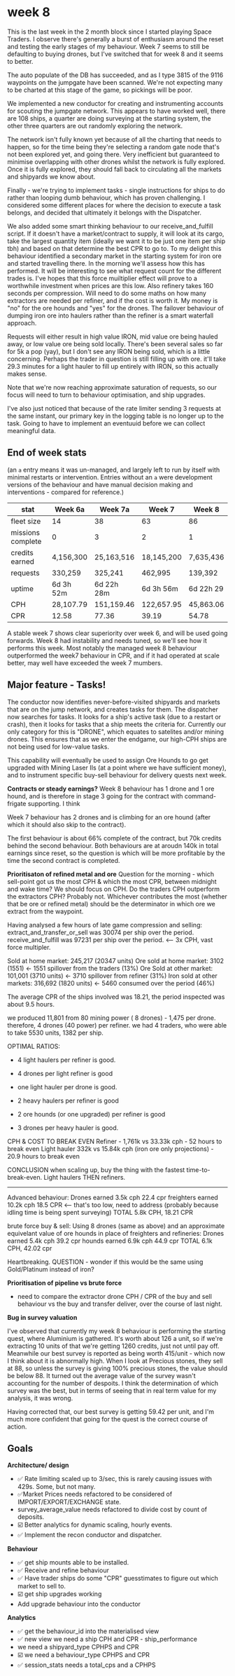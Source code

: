 # week 8

This is the last week in the 2 month block since I started playing Space Traders.
I observe there's generally a burst of enthusiasm around the reset and testing the early stages of my behaviour. Week 7 seems to still be defaulting to buying drones, but I've switched that for week 8 and it seems to better.

The auto populate of the DB has succeeded, and as I type 3815 of the 9116 waypoints on the jumpgate have been scanned. We're not expecting many to be charted at this stage of the game, so pickings will be poor.

We implemented a new conductor for creating and instrumenting accounts for scouting the jumpgate network. This appears to have worked well, there are 108 ships, a quarter are doing surveying at the starting system, the other three quarters are out randomly exploring the network. 

The network isn't fully known yet because of all the charting that needs to happen, so for the time being they're selecting a random gate node that's not been explored yet, and going there. Very inefficient but guaranteed to minimise overlapping with other drones whilst the network is fully explored. Once it is fully explored, they should fall back to circulating all the markets and shipyards we know about.

Finally - we're trying to implement tasks - single instructions for ships to do rather than looping dumb behaviour, which has proven challenging.
I considered some different places for where the decision to execute a task belongs, and decided that ultimately it belongs with the Dispatcher. 

We also added some smart thinking behaviour to our receive_and_fulfill script. If it doesn't have a market/contract to supply, it will look at its cargo, take the largest quantity item (ideally we want it to be just one item per ship tbh) and based on that determine the best CPR to go to. To my delight this behaviour identified a secondary market in the starting system for iron ore and started travelling there. In the morning we'll assess how this has performed. It will be interesting to see what request count for the different trades is. I've hopes that this force muiltiplier effect will prove to a worthwhile investment when prices are this low. 
Also refinery takes 160 seconds per compression. Will need to do some maths on how many extractors are needed per refiner, and if the cost is worth it. My money is "no" for the ore hounds and "yes" for the drones. The failover behaviour of dumping iron ore into haulers rather than the refiner is a smart waterfall approach. 

Requests will either result in high value IRON, mid value ore being hauled away, or low value ore being sold locally.
There's been several sales so far for 5k a pop (yay), but I don't see any IRON being sold, which is a little concerning. Perhaps the trader in question is still filling up with ore. it'll take 29.3 minutes for a light hauler to fill up entirely with IRON, so this actually makes sense.

Note that we're now reaching approximate saturation of requests, so our focus will need to turn to behaviour optimisation, and ship upgrades.

I've also just noticed that because of the rate limiter sending 3 requests at the same instant, our primary key in the logging table is no longer up to the task. Going to have to implement an eventuuid before we can collect meaningful data. 


## End of week stats 
(an `a` entry means it was un-managed, and largely left to run by itself with minimal restarts or intervention.
Entries without an `a` were development versions of the behaviour and have manual decision making and interventions - compared for reference.)

| stat             | Week 6a    | Week 7a    | Week 7     |Week 8 
| ---              | ---       | ---         | ---        | ---
| fleet size       | 14        |38           | 63         | 86
| missions complete| 0         |3            | 2          | 1
| credits earned   | 4,156,300 |25,163,516   | 18,145,200 | 7,635,436
| requests         | 330,259   |325,241      | 462,995    | 139,392
| uptime           | 6d 3h 52m |6d 22h 28m   | 6d 3h 56m  | 6d 22h 29 
| CPH              | 28,107.79 |151,159.46   | 122,657.95 | 45,863.06
| CPR              | 12.58     |77.36        | 39.19      | 54.78

A stable week 7 shows clear superiority over week 6, and will be used going forwards.
Week 8 had instability and needs tuned, so we'll see how it performs this week. 
Most notably the managed week 8 behaviour outperformed the week7 behaviour in CPR, and if it had operated at scale better, may well have exceeded the week 7 mumbers.



## Major feature - Tasks!

The conductor now identifies never-before-visited shipyards and markets that are on the jump network, and creates tasks for them. 
The dispatcher now searches for tasks. It looks for a ship's active task (due to a restart or crash), then it looks for tasks that a ship meets the criteria for. Currently our only category for this is "DRONE", which equates to satelites and/or mining drones. This ensures that as we enter the endgame, our high-CPH ships are not being used for low-value tasks.

This capability will eventually be used to assign Ore Hounds to go get upgraded with Mining Laser IIs (at a point where we have sufficient money), and to instrument specific buy-sell behaviour for delivery quests next week.

**Contracts or steady earnings?**
Week 8 behaviour has 1 drone and 1 ore hound, and is therefore in stage 3 going for the contract with command-frigate supporting. I think

Week 7 behaviour has 2 drones and is climbing for an ore hound (after which it should also skip to the contract).

The first behaviour is about 66% complete of the contract, but 70k credits behind the second behaviour. Both behaviours are at aroudn 140k in total earnings since reset, so the question is which will be more profitable by the time the second contract is completed.





**Prioritisaton of refined metal and ore**
Question for the morning - which sell-point got us the most CPH & which the most CPR, between midnight and wake time?
We should focus on CPH. Do the traders CPH outperform the extractors CPH? Probably not. Whichever contributes the most (whether that be ore or refined metal) should be the determinator in which ore we extract from the waypoint.

Having analysed a few hours of late game compression and selling:
extract_and_transfer_or_sell was 30074 per ship over the period.
receive_and_fulfill was 97231 per ship over the period. <-- 3x CPH, vast force multipler.

Sold at home market: 245,217    (20347 units)
Ore sold at home market: 3102 (1551)               <-  1551 spillover from the traders (13%)
Ore Sold at other market: 101,001 (3710 units)     <-  3710 spillover from refiner (31%)
Iron sold at other markets: 316,692 (1820 units)   <-  5460 consumed over the period (46%) 

The average CPR of the ships involved was 18.21, the period inspected was about 9.5 hours.

we produced 11,801 from 80 mining power ( 8 drones) - 1,475 per drone.
therefore, 4 drones (40 power) per refiner. 
we had 4 traders, who were able to take  5530 units, 1382 per ship.  

OPTIMAL RATIOS:
- 4 light haulers per refiner is good.
- 4 drones per light refiner is good
- one light hauler per drone is good.

- 2 heavy haulers per refiner is good
- 2 ore hounds (or one upgraded) per refiner is good
- 3 drones per heavy hauler is good.

CPH & COST TO BREAK EVEN
Refiner - 1,761k vs 33.33k cph - 52 hours to break even
Light hauler 332k vs 15.84k cph (iron ore only projections) - 20.9 hours to break even

CONCLUSION
when scaling up, buy the thing with the fastest time-to-break-even. 
Light haulers THEN refiners.


--- 
Advanced behaviour: 
Drones earned 3.5k cph 22.4 cpr
freighters earned 10.2k cph 18.5 CPR <-- that's too low, need to address (probably because idling time is being spent surveying)
TOTAL 5.8k CPH, 18.21 CPR


brute force buy & sell:
Using 8 drones (same as above) and an approximate equivelant value of ore hounds in place of freighters and refineries:
Drones earned 5.4k cph 39.2 cpr
hounds earned 6.9k cph 44.9 cpr
TOTAL 6.1k CPH, 42.02 cpr

Heartbreaking.  QUESTION - wonder if this would be the same using Gold/Platinum instead of iron?


**Prioritisation of pipeline vs brute force** 
- need to compare the extractor drone CPH / CPR of the buy and sell behaviour vs the buy and transfer deliver, over the course of last night.

**Bug in survey valuation**

I've observed that currently my week 8 behaviour is performing the starting quest, where Aluminium is gathered. It's worth about 126 a unit, so if we're extracting 10 units of that we're getting 1260 credits, just not until pay off.
Meanwhile our best survey is reported as being worth 415/unit - which now I think about it is abnormally high.  When I look at Precious stones, they sell at 88, so unless the survey is giving 100% precious stones, the value should be below 88.  It turned out the average value of the survey wasn't accounting for the number of despoits. I think the determination of which survey was the best, but in terms of seeing that in real term value for my analysis, it was wrong.

Having corrected that, our best survey is getting 59.42 per unit, and I'm much more confident that going for the quest is the correct course of action.

## Goals
**Architecture/ design**
* ✅ Rate limiting scaled up to 3/sec, this is rarely causing issues with 429s. Some, but not many.
* ✅Market Prices needs refactored to be considered of IMPORT/EXPORT/EXCHANGE state.
* survey_average_value needs refactored to divide cost by count of deposits.
* ☑️ Better analytics for dynamic scaling, hourly events.
* ✅ Implement the recon conductor and dispatcher.


**Behaviour**
* ✅ get ship mounts able to be installed.
* ✅ Receive and refine behaviour
* ✅ Have trader ships do some "CPR" guesstimates to figure out which market to sell to.
* ☑️ get ship upgrades working 
* Add upgrade behaviour into the conductor

**Analytics**
* ✅ get the behaviour_id into the materialised view
* ✅ new view we need a ship CPH and CPR - ship_performance
* we need a shipyard_type  CPHPS and CPR 
* ☑️ we need a behaviour_type CPHPS and CPR
* ✅ session_stats needs a total_cps and a CPHPS